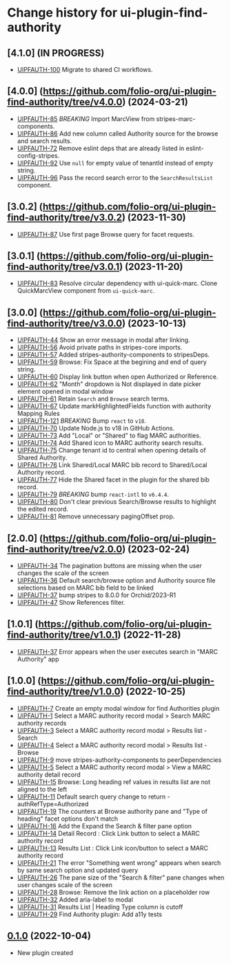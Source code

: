 # Change history for ui-plugin-find-authority

## [4.1.0] (IN PROGRESS)

* [UIPFAUTH-100](https://issues.folio.org/browse/UIPFAUTH-100) Migrate to shared CI workflows.

## [4.0.0] (https://github.com/folio-org/ui-plugin-find-authority/tree/v4.0.0) (2024-03-21)

* [UIPFAUTH-85](https://issues.folio.org/browse/UIPFAUTH-85) *BREAKING* Import MarcView from stripes-marc-components.
* [UIPFAUTH-86](https://issues.folio.org/browse/UIPFAUTH-86) Add new column called Authority source for the browse and search results.
* [UIPFAUTH-72](https://issues.folio.org/browse/UIPFAUTH-72) Remove eslint deps that are already listed in eslint-config-stripes.
* [UIPFAUTH-92](https://issues.folio.org/browse/UIPFAUTH-92) Use `null` for empty value of tenantId instead of empty string.
* [UIPFAUTH-96](https://issues.folio.org/browse/UIPFAUTH-96) Pass the record search error to the `SearchResultsList` component.

## [3.0.2] (https://github.com/folio-org/ui-plugin-find-authority/tree/v3.0.2) (2023-11-30)

* [UIPFAUTH-87](https://issues.folio.org/browse/UIPFAUTH-87) Use first page Browse query for facet requests.

## [3.0.1] (https://github.com/folio-org/ui-plugin-find-authority/tree/v3.0.1) (2023-11-20)

* [UIPFAUTH-83](https://issues.folio.org/browse/UIPFAUTH-83) Resolve circular dependency with ui-quick-marc. Clone QuickMarcView component from `ui-quick-marc`.

## [3.0.0] (https://github.com/folio-org/ui-plugin-find-authority/tree/v3.0.0) (2023-10-13)

* [UIPFAUTH-44](https://issues.folio.org/browse/UIPFAUTH-44) Show an error message in modal after linking.
* [UIPFAUTH-56](https://issues.folio.org/browse/UIPFAUTH-56) Avoid private paths in stripes-core imports.
* [UIPFAUTH-57](https://issues.folio.org/browse/UIPFAUTH-57) Added stripes-authority-components to stripesDeps.
* [UIPFAUTH-59](https://issues.folio.org/browse/UIPFAUTH-59) Browse: Fix Space at the begining and end of query string.
* [UIPFAUTH-60](https://issues.folio.org/browse/UIPFAUTH-60) Display link button when open Authorized or Reference.
* [UIPFAUTH-62](https://issues.folio.org/browse/UIPFAUTH-62) "Month" dropdown is Not displayed in date picker element opened in modal window
* [UIPFAUTH-61](https://issues.folio.org/browse/UIPFAUTH-61) Retain `Search` and `Browse` search terms.
* [UIPFAUTH-67](https://issues.folio.org/browse/UIPFAUTH-67) Update markHighlightedFields function with authority Mapping Rules
* [UIPFAUTH-121](https://issues.folio.org/browse/UIPFAUTH-121) *BREAKING* Bump `react` to `v18`.
* [UIPFAUTH-70](https://issues.folio.org/browse/UIPFAUTH-70) Update Node.js to v18 in GitHub Actions.
* [UIPFAUTH-73](https://issues.folio.org/browse/UIPFAUTH-73) Add "Local" or "Shared" to flag MARC authorities.
* [UIPFAUTH-74](https://issues.folio.org/browse/UIPFAUTH-74) Add Shared icon to MARC authority search results.
* [UIPFAUTH-75](https://issues.folio.org/browse/UIPFAUTH-75) Change tenant id to central when opening details of Shared Authority.
* [UIPFAUTH-76](https://issues.folio.org/browse/UIPFAUTH-76) Link Shared/Local MARC bib record to Shared/Local Authority record.
* [UIPFAUTH-77](https://issues.folio.org/browse/UIPFAUTH-77) Hide the Shared facet in the plugin for the shared bib record.
* [UIPFAUTH-79](https://issues.folio.org/browse/UIPFAUTH-79) *BREAKING* bump `react-intl` to `v6.4.4`.
* [UIPFAUTH-80](https://issues.folio.org/browse/UIPFAUTH-80) Don't clear previous Search/Browse results to highlight the edited record.
* [UIPFAUTH-81](https://issues.folio.org/browse/UIPFAUTH-81) Remove unnecessary pagingOffset prop.

## [2.0.0] (https://github.com/folio-org/ui-plugin-find-authority/tree/v2.0.0) (2023-02-24)

* [UIPFAUTH-34](https://issues.folio.org/browse/UIPFAUTH-34) The pagination buttons are missing when the user changes the scale of the screen
* [UIPFAUTH-36](https://issues.folio.org/browse/UIPFAUTH-36) Default search/browse option and Authority source file selections based on MARC bib field to be linked
* [UIPFAUTH-37](https://issues.folio.org/browse/UIPFAUTH-37) bump stripes to 8.0.0 for Orchid/2023-R1
* [UIPFAUTH-47](https://issues.folio.org/browse/UIPFAUTH-47) Show References filter.

## [1.0.1] (https://github.com/folio-org/ui-plugin-find-authority/tree/v1.0.1) (2022-11-28)

* [UIPFAUTH-37](https://issues.folio.org/browse/UIPFAUTH-37) Error appears when the user executes search in "MARC Authority" app

## [1.0.0] (https://github.com/folio-org/ui-plugin-find-authority/tree/v1.0.0) (2022-10-25)

* [UIPFAUTH-7](https://issues.folio.org/browse/UIPFAUTH-7) Create an empty modal window for find Authorities plugin
* [UIPFAUTH-1](https://issues.folio.org/browse/UIPFAUTH-1) Select a MARC authority record modal > Search MARC authority records
* [UIPFAUTH-3](https://issues.folio.org/browse/UIPFAUTH-3) Select a MARC authority record modal > Results list - Search
* [UIPFAUTH-4](https://issues.folio.org/browse/UIPFAUTH-4) Select a MARC authority record modal > Results list - Browse
* [UIPFAUTH-9](https://issues.folio.org/browse/UIPFAUTH-9) move stripes-authority-components to peerDependencies
* [UIPFAUTH-5](https://issues.folio.org/browse/UIPFAUTH-5) Select a MARC authority record modal > View a MARC authority detail record
* [UIPFAUTH-15](https://issues.folio.org/browse/UIPFAUTH-15) Browse: Long heading ref values in results list are not aligned to the left
* [UIPFAUTH-11](https://issues.folio.org/browse/UIPFAUTH-11) Default search query change to return - authRefType=Authorized
* [UIPFAUTH-19](https://issues.folio.org/browse/UIPFAUTH-19) The counters at Browse authority pane and "Type of heading" facet options don't match
* [UIPFAUTH-16](https://issues.folio.org/browse/UIPFAUTH-16) Add the Expand the Search & filter pane option
* [UIPFAUTH-14](https://issues.folio.org/browse/UIPFAUTH-14) Detail Record : Click Link button to select a MARC authority record
* [UIPFAUTH-13](https://issues.folio.org/browse/UIPFAUTH-13) Results List : Click Link icon/button to select a MARC authority record
* [UIPFAUTH-21](https://issues.folio.org/browse/UIPFAUTH-21) The error "Something went wrong" appears when search by same search option and updated query
* [UIPFAUTH-26](https://issues.folio.org/browse/UIPFAUTH-26) The pane size of the "Search & filter" pane changes when user changes scale of the screen
* [UIPFAUTH-28](https://issues.folio.org/browse/UIPFAUTH-28) Browse: Remove the link action on a placeholder row
* [UIPFAUTH-32](https://issues.folio.org/browse/UIPFAUTH-32) Added aria-label to modal
* [UIPFAUTH-31](https://issues.folio.org/browse/UIPFAUTH-31) Results List | Heading Type column is cutoff
* [UIPFAUTH-29](https://issues.folio.org/browse/UIPFAUTH-29) Find Authority plugin: Add a11y tests

## [0.1.0](https://github.com/folio-org/ui-plugin-find-authority/tree/v0.1.0) (2022-10-04)

 - New plugin created

